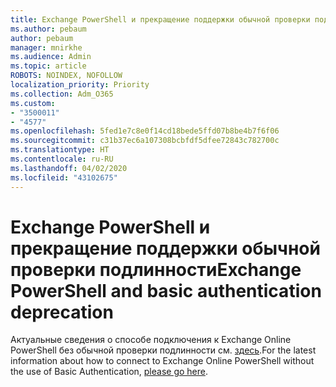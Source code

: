 ```yaml
---
title: Exchange PowerShell и прекращение поддержки обычной проверки подлинности
ms.author: pebaum
author: pebaum
manager: mnirkhe
ms.audience: Admin
ms.topic: article
ROBOTS: NOINDEX, NOFOLLOW
localization_priority: Priority
ms.collection: Adm_O365
ms.custom:
- "3500011"
- "4577"
ms.openlocfilehash: 5fed1e7c8e0f14cd18bede5ffd07b8be4b7f6f06
ms.sourcegitcommit: c31b37ec6a107308bcbfdf5dfee72843c782700c
ms.translationtype: HT
ms.contentlocale: ru-RU
ms.lasthandoff: 04/02/2020
ms.locfileid: "43102675"
---
```

# <a name="exchange-powershell-and-basic-authentication-deprecation"></a><span data-ttu-id="3a804-102">Exchange PowerShell и прекращение поддержки обычной проверки подлинности</span><span class="sxs-lookup"><span data-stu-id="3a804-102">Exchange PowerShell and basic authentication deprecation</span></span>

<span data-ttu-id="3a804-103">Актуальные сведения о способе подключения к Exchange Online PowerShell без обычной проверки подлинности см. [здесь](https://aka.ms/psbasicauth).</span><span class="sxs-lookup"><span data-stu-id="3a804-103">For the latest information about how to connect to Exchange Online PowerShell without the use of Basic Authentication, [please go here](https://aka.ms/psbasicauth).</span></span>
